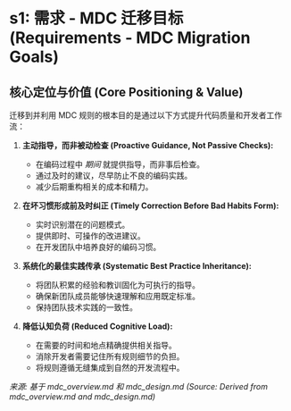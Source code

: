 # s1: 需求 - MDC 迁移目标 (Requirements - MDC Migration Goals)

## 核心定位与价值 (Core Positioning & Value)

迁移到并利用 MDC 规则的根本目的是通过以下方式提升代码质量和开发者工作流：

1.  **主动指导，而非被动检查 (Proactive Guidance, Not Passive Checks):**
    *   在编码过程中 *期间* 就提供指导，而非事后检查。
    *   通过及时的建议，尽早防止不良的编码实践。
    *   减少后期重构相关的成本和精力。

2.  **在坏习惯形成前及时纠正 (Timely Correction Before Bad Habits Form):**
    *   实时识别潜在的问题模式。
    *   提供即时、可操作的改进建议。
    *   在开发团队中培养良好的编码习惯。

3.  **系统化的最佳实践传承 (Systematic Best Practice Inheritance):**
    *   将团队积累的经验和教训固化为可执行的指导。
    *   确保新团队成员能够快速理解和应用既定标准。
    *   保持团队技术实践的一致性。

4.  **降低认知负荷 (Reduced Cognitive Load):**
    *   在需要的时间和地点精确提供相关指导。
    *   消除开发者需要记住所有规则细节的负担。
    *   将规则遵循无缝集成到自然的开发流程中。

*来源: 基于 mdc_overview.md 和 mdc_design.md (Source: Derived from mdc_overview.md and mdc_design.md)* 